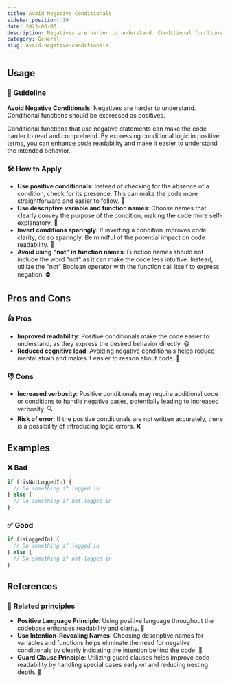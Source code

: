 ```yaml
---
title: Avoid Negative Conditionals
sidebar_position: 19
date: 2023-06-05
description: Negatives are harder to understand. Conditional functions should be expressed as positives every time.
category: General
slug: avoid-negative-conditionals
---
```


## Usage
### 📝 Guideline
**Avoid Negative Conditionals**: Negatives are harder to understand. Conditional functions should be expressed as positives.

Conditional functions that use negative statements can make the code harder to read and comprehend. By expressing conditional logic in positive terms, you can enhance code readability and make it easier to understand the intended behavior.

### 🛠️ How to Apply
- **Use positive conditionals**: Instead of checking for the absence of a condition, check for its presence. This can make the code more straightforward and easier to follow. 🐣
- **Use descriptive variable and function names**: Choose names that clearly convey the purpose of the condition, making the code more self-explanatory. 📛
- **Invert conditions sparingly**: If inverting a condition improves code clarity, do so sparingly. Be mindful of the potential impact on code readability. 🤏
- **Avoid using "not" in function names**: Function names should not include the word "not" as it can make the code less intuitive. Instead, utilize the "not" Boolean operator with the function call itself to express negation. ⛔️

## Pros and Cons

### 👍 Pros
- **Improved readability**: Positive conditionals make the code easier to understand, as they express the desired behavior directly. 😃
- **Reduced cognitive load**: Avoiding negative conditionals helps reduce mental strain and makes it easier to reason about code. 🧠

### 👎 Cons
- **Increased verbosity**: Positive conditionals may require additional code or conditions to handle negative cases, potentially leading to increased verbosity. 🔍
- **Risk of error**: If the positive conditionals are not written accurately, there is a possibility of introducing logic errors. ❌

## Examples

### ❌ Bad
```typescript
if (!isNotLoggedIn) {
  // Do something if logged in
} else {
  // Do something if not logged in
}
```

### ✅ Good
```typescript
if (isLoggedIn) {
  // Do something if logged in
} else {
  // Do something if not logged in
}
```

## References

### 🔀 Related principles
- **Positive Language Principle**: Using positive language throughout the codebase enhances readability and clarity. 🌟
- **Use Intention-Revealing Names**: Choosing descriptive names for variables and functions helps eliminate the need for negative conditionals by clearly indicating the intention behind the code. 📛
- **Guard Clause Principle**: Utilizing guard clauses helps improve code readability by handling special cases early on and reducing nesting depth. 🚧
